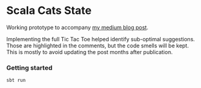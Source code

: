 # Scala Cats State

Working prototype to accompany [my medium blog post](https://medium.com/@pvinchon/taming-cats-state-dae1fb83a55e).

Implementing the full Tic Tac Toe helped identify sub-optimal suggestions. Those are highlighted in the comments,
but the code smells will be kept. This is mostly to avoid updating the post months after publication.

### Getting started
```sh
sbt run
```
